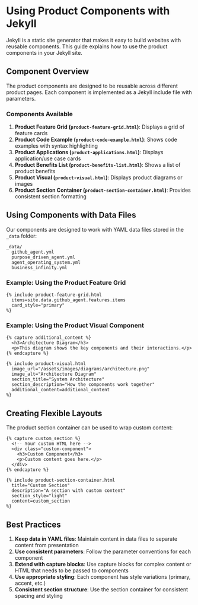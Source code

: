 # Using Product Components with Jekyll

Jekyll is a static site generator that makes it easy to build websites with reusable components. This guide explains how to use the product components in your Jekyll site.

## Component Overview

The product components are designed to be reusable across different product pages. Each component is implemented as a Jekyll include file with parameters.

### Components Available

1. **Product Feature Grid (`product-feature-grid.html`)**: Displays a grid of feature cards
2. **Product Code Example (`product-code-example.html`)**: Shows code examples with syntax highlighting
3. **Product Applications (`product-applications.html`)**: Displays application/use case cards
4. **Product Benefits List (`product-benefits-list.html`)**: Shows a list of product benefits
5. **Product Visual (`product-visual.html`)**: Displays product diagrams or images
6. **Product Section Container (`product-section-container.html`)**: Provides consistent section formatting

## Using Components with Data Files

Our components are designed to work with YAML data files stored in the `_data` folder:

```
_data/
  github_agent.yml
  purpose_driven_agent.yml
  agent_operating_system.yml
  business_infinity.yml
```

### Example: Using the Product Feature Grid

```liquid
{% include product-feature-grid.html 
  items=site.data.github_agent.features.items
  card_style="primary"
%}
```

### Example: Using the Product Visual Component

```liquid
{% capture additional_content %}
  <h3>Architecture Diagram</h3>
  <p>This diagram shows the key components and their interactions.</p>
{% endcapture %}

{% include product-visual.html 
  image_url="/assets/images/diagrams/architecture.png"
  image_alt="Architecture Diagram"
  section_title="System Architecture"
  section_description="How the components work together"
  additional_content=additional_content
%}
```

## Creating Flexible Layouts

The product section container can be used to wrap custom content:

```liquid
{% capture custom_section %}
  <!-- Your custom HTML here -->
  <div class="custom-component">
    <h3>Custom Component</h3>
    <p>Custom content goes here.</p>
  </div>
{% endcapture %}

{% include product-section-container.html
  title="Custom Section"
  description="A section with custom content"
  section_style="light"
  content=custom_section
%}
```

## Best Practices

1. **Keep data in YAML files**: Maintain content in data files to separate content from presentation
2. **Use consistent parameters**: Follow the parameter conventions for each component
3. **Extend with capture blocks**: Use capture blocks for complex content or HTML that needs to be passed to components
4. **Use appropriate styling**: Each component has style variations (primary, accent, etc.)
5. **Consistent section structure**: Use the section container for consistent spacing and styling
